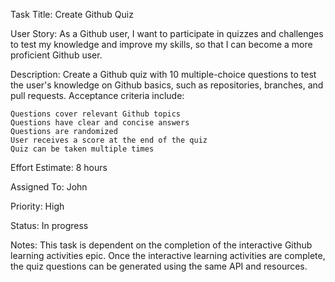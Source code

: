 Task Title: Create Github Quiz

User Story: As a Github user, I want to participate in quizzes and challenges to test my knowledge and improve my skills, so that I can become a more proficient Github user.

Description: Create a Github quiz with 10 multiple-choice questions to test the user's knowledge on Github basics, such as repositories, branches, and pull requests. Acceptance criteria include:

    Questions cover relevant Github topics
    Questions have clear and concise answers
    Questions are randomized
    User receives a score at the end of the quiz
    Quiz can be taken multiple times

Effort Estimate: 8 hours

Assigned To: John

Priority: High

Status: In progress

Notes: This task is dependent on the completion of the interactive Github learning activities epic. Once the interactive learning activities are complete, the quiz questions can be generated using the same API and resources.

